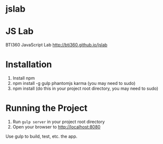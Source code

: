 # jslab
JS Lab
========
BTI360 JavaScript Lab 
http://bti360.github.io/jslab

Installation
========
1. Install npm
1. npm install -g gulp phantomjs karma (you may need to sudo)
1. npm install (do this in your project root directory, you may need to sudo)

Running the Project
========
1. Run `gulp server` in your project root directory
1. Open your browser to [http://localhost:8080](http://localhost:8080)


Use gulp to build, test, etc. the app.
